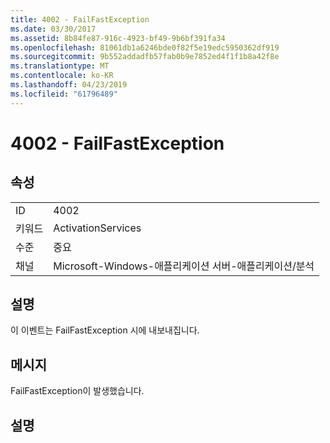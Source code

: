 ```yaml
---
title: 4002 - FailFastException
ms.date: 03/30/2017
ms.assetid: 8b84fe87-916c-4923-bf49-9b6bf391fa34
ms.openlocfilehash: 81061db1a6246bde0f82f5e19edc5950362df919
ms.sourcegitcommit: 9b552addadfb57fab0b9e7852ed4f1f1b8a42f8e
ms.translationtype: MT
ms.contentlocale: ko-KR
ms.lasthandoff: 04/23/2019
ms.locfileid: "61796489"
---
```

# <a name="4002---failfastexception"></a>4002 - FailFastException
## <a name="properties"></a>속성  
  
|||  
|-|-|  
|ID|4002|  
|키워드|ActivationServices|  
|수준|중요|  
|채널|Microsoft-Windows-애플리케이션 서버-애플리케이션/분석|  
  
## <a name="description"></a>설명  
 이 이벤트는 FailFastException 시에 내보내집니다.  
  
## <a name="message"></a>메시지  
 FailFastException이 발생했습니다.  
  
## <a name="details"></a>설명
